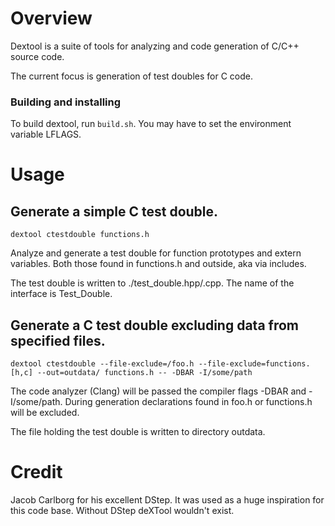 # Overview
Dextool is a suite of tools for analyzing and code generation of C/C++ source
code.

The current focus is generation of test doubles for C code.

### Building and installing
To build dextool, run ```build.sh```.
You may have to set the environment variable LFLAGS.

# Usage
## Generate a simple C test double.
```
dextool ctestdouble functions.h
```

Analyze and generate a test double for function prototypes and extern variables.
Both those found in functions.h and outside, aka via includes.

The test double is written to ./test_double.hpp/.cpp.
The name of the interface is Test_Double.

## Generate a C test double excluding data from specified files.
```
dextool ctestdouble --file-exclude=/foo.h --file-exclude=functions.[h,c] --out=outdata/ functions.h -- -DBAR -I/some/path
```

The code analyzer (Clang) will be passed the compiler flags -DBAR and -I/some/path.
During generation declarations found in foo.h or functions.h will be excluded.

The file holding the test double is written to directory outdata.

# Credit
Jacob Carlborg for his excellent DStep. It was used as a huge inspiration for
this code base. Without DStep deXTool wouldn't exist.
